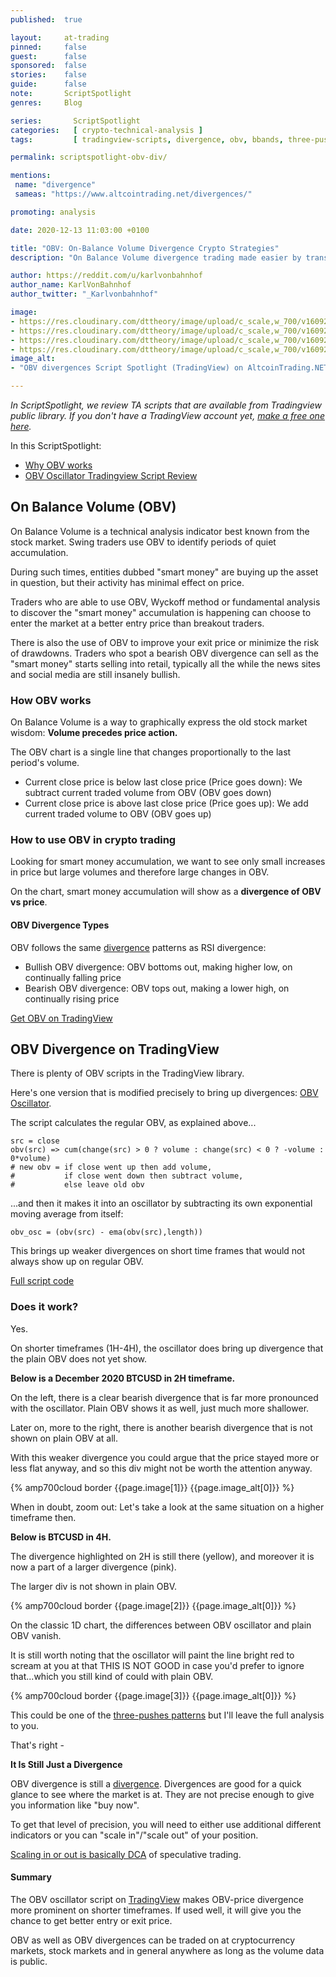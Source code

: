 ```yaml
---
published:  true

layout:     at-trading
pinned:     false
guest:      false
sponsored:  false
stories:    false
guide:      false
note:       ScriptSpotlight
genres:     Blog

series:       ScriptSpotlight
categories:   [ crypto-technical-analysis ]
tags:         [ tradingview-scripts, divergence, obv, bbands, three-pushes-pattern, crypto-trading-strategy, crypto-charting, tradingview  ]

permalink: scriptspotlight-obv-div/

mentions:
 name: "divergence"
 sameas: "https://www.altcointrading.net/divergences/"

promoting: analysis

date: 2020-12-13 11:03:00 +0100

title: "OBV: On-Balance Volume Divergence Crypto Strategies"
description: "On Balance Volume divergence trading made easier by transforming OBV into oscillator. Pine script available for free on TradingView."

author: https://reddit.com/u/karlvonbahnhof
author_name: KarlVonBahnhof
author_twitter: "_Karlvonbahnhof"

image:
- https://res.cloudinary.com/dttheory/image/upload/c_scale,w_700/v1609243855/at-top/divs/obv-spotlight_rihxh2.jpg
- https://res.cloudinary.com/dttheory/image/upload/c_scale,w_700/v1609243856/at-top/divs/obv-div-2h-btcusd_sljsrj.jpg
- https://res.cloudinary.com/dttheory/image/upload/c_scale,w_700/v1609243856/at-top/divs/obv-div-4h-btcusd_hldzta.jpg
- https://res.cloudinary.com/dttheory/image/upload/c_scale,w_700/v1609243855/at-top/divs/obv-div-1d-btcusd_rk2bij.jpg
image_alt:
- "OBV divergences Script Spotlight (TradingView) on AltcoinTrading.NET"

---
```


*In ScriptSpotlight, we review TA scripts that are available from Tradingview public library. If you don't have a TradingView account yet, [make a free one here](http://bit.ly/at-tvd-eth).*

In this ScriptSpotlight:

* [Why OBV works](#how-obv-works)
* [OBV Oscillator Tradingview Script Review](#does-it-work)

## On Balance Volume (OBV)

On Balance Volume is a technical analysis indicator best known from the stock market. Swing traders use OBV to identify periods of quiet accumulation.

During such times, entities dubbed "smart money" are buying up the asset in question, but their activity has minimal effect on price.  

Traders who are able to use OBV, Wyckoff method or fundamental analysis to discover the "smart money" accumulation is happening can choose to enter the market at a better entry price than breakout traders.

There is also the use of OBV to improve your exit price or minimize the risk of drawdowns. Traders who spot a bearish OBV divergence can sell as the "smart money" starts selling into retail, typically all the while the news sites and social media are still insanely bullish.

### How OBV works

On Balance Volume is a way to graphically express the old stock market wisdom: **Volume precedes price action.**

The OBV chart is a single line that changes proportionally to the last period's volume.

* Current close price is below last close price (Price goes down): We subtract current traded volume from OBV (OBV goes down)
* Current close price is above last close price (Price goes up): We add current traded volume to OBV (OBV goes up)


### How to use OBV in crypto trading

Looking for smart money accumulation, we want to see only small increases in price but large volumes and therefore large changes in OBV.

On the chart, smart money accumulation will show as a **divergence of OBV vs price**.

#### OBV Divergence Types

OBV follows the same [divergence](/glossary/#div) patterns as RSI divergence:

* Bullish OBV divergence: OBV bottoms out, making higher low, on continually falling price
* Bearish OBV divergence: OBV tops out, making a lower high, on continually rising price

[Get OBV on TradingView](http://bit.ly/at-tvd-eth)

## OBV Divergence on TradingView

There is plenty of OBV scripts in the TradingView library.

Here's one version that is modified precisely to bring up divergences: [OBV Oscillator](https://www.tradingview.com/script/Ox9gyUFA-Indicator-OBV-Oscillator/).

The script calculates the regular OBV, as explained above...

```
src = close
obv(src) => cum(change(src) > 0 ? volume : change(src) < 0 ? -volume : 0*volume)
# new obv = if close went up then add volume,
#           if close went down then subtract volume,
#           else leave old obv
```

...and then it makes it into an oscillator by subtracting its own exponential moving average from itself:

```
obv_osc = (obv(src) - ema(obv(src),length))
```

This brings up weaker divergences on short time frames that would not always show up on regular OBV.

[Full script code](https://www.tradingview.com/script/Ox9gyUFA-Indicator-OBV-Oscillator/)

### Does it work?

Yes.

On shorter timeframes (1H-4H), the oscillator does bring up divergence that the plain OBV does not yet show.

**Below is a December 2020 BTCUSD in 2H timeframe.**

On the left, there is a clear bearish divergence that is far more pronounced with the oscillator. Plain OBV shows it as well, just much more shallower.

Later on, more to the right, there is another bearish divergence that is not shown on plain OBV at all.

With this weaker divergence you could argue that the price stayed more or less flat anyway, and so this div might not be worth the attention anyway.

{% amp700cloud border {{page.image[1]}} {{page.image_alt[0]}} %}

When in doubt, zoom out: Let's take a look at the same situation on a higher timeframe then.

**Below is BTCUSD in 4H.**

The divergence highlighted on 2H is still there (yellow), and moreover it is now a part of a larger divergence (pink).

The larger div is not shown in plain OBV.

{% amp700cloud border {{page.image[2]}} {{page.image_alt[0]}} %}

On the classic 1D chart, the differences between OBV oscillator and plain OBV vanish.

It is still worth noting that the oscillator will paint the line bright red to scream at you at that THIS IS NOT GOOD in case you'd prefer to ignore that...which you still kind of could with plain OBV.

{% amp700cloud border {{page.image[3]}} {{page.image_alt[0]}} %}

This could be one of the [three-pushes patterns](/glossary/bbands/) but I'll leave the full analysis to you.

That's right -

**It Is Still Just a Divergence**

OBV divergence is still a [divergence](/glossary/#div). Divergences are good for a quick glance to see where the market is at. They are not precise enough to give you information like "buy now".

To get that level of precision, you will need to either use additional different indicators or you can "scale in"/"scale out" of your position.

[Scaling in or out is basically DCA](/strategy/dollar-cost-averaging/) of speculative trading.

#### Summary

The OBV oscillator script on [TradingView](http://bit.ly/at-tvd-eth) makes OBV-price divergence more prominent on shorter timeframes. If used well, it will give you the chance to get better entry or exit price.

OBV as well as OBV divergences can be traded on at cryptocurrency markets, stock markets and in general anywhere as long as the volume data is public.
